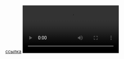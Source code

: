 <h1></h1>
<a href="#link-">ссылка</a>
<video preload="" tabindex="-1" disablepictureinpicture="" style="" src="blob:https://player.vimeo.com/c16a41ad-2f3c-4bb5-8e4b-2a04beba50bb"></video>
